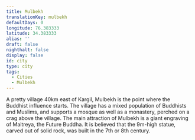 ```yaml
---
title: Mulbekh
translationKey: mulbekh
defaultDays: 0
longitude: 76.383333
latitude: 34.383333
alias: ''
draft: false
nighthalt: false
display: false
id: city
type: city
tags:
  - Cities
  - Mulbekh
---
```

A pretty village 40km east of Kargil, Mulbekh is the point where the Buddhist influence starts. The village has a mixed population of Buddhists and Muslims, and supports a mosque as well as a monastery, perched on a crag above the village. The main attraction of Mulbekh is a giant engraving of Maitreya, the Future Buddha. It is believed that the 9m-high statue, carved out of solid rock, was built in the 7th or 8th century.